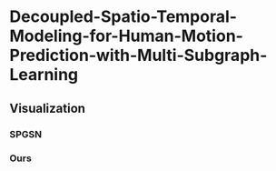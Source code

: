 # Decoupled-Spatio-Temporal-Modeling-for-Human-Motion-Prediction-with-Multi-Subgraph-Learning

## Visualization

### SPGSN

### Ours
